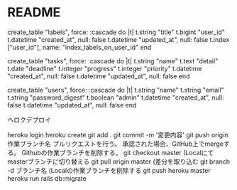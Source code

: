 # README

create_table "labels", force: :cascade do |t|
    t.string "title"
    t.bigint "user_id"
    t.datetime "created_at", null: false
    t.datetime "updated_at", null: false
    t.index ["user_id"], name: "index_labels_on_user_id"
  end

  create_table "tasks", force: :cascade do |t|
    t.string "name"
    t.text "detail"
    t.date "deadline"
    t.integer "progress"
    t.integer "priority"
    t.datetime "created_at", null: false
    t.datetime "updated_at", null: false
  end

  create_table "users", force: :cascade do |t|
    t.string "name"
    t.string "email"
    t.string "password_digest"
    t.boolean "admin"
    t.datetime "created_at", null: false
    t.datetime "updated_at", null: false
  end

ヘロクデプロイ

  heroku login
heroku create
git add .
git commit -m '変更内容'
git push origin 作業ブランチ名
プルリクエストを行う。
承認された場合、GitHub上でmergeする。
Githubの作業ブランチを削除する。
git checkout master (Localにてmasterブランチに切り替える
git pull origin master (差分を取り込む
git branch -d ブランチ名 (Localの作業ブランチを削除する
git push heroku master
heroku run rails db:migrate